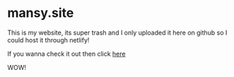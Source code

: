 # mansy.site
This is my website, its super trash and I only uploaded it here on github so I could host it through netlify!

If you wanna check it out then click [here](https://mansysite.org/)

WOW!

